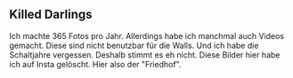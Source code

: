 ## Killed Darlings

Ich machte 365 Fotos pro Jahr. Allerdings habe ich manchmal auch Videos gemacht. Diese sind nicht benutzbar für die Walls. Und ich habe die Schaltjahre vergessen. Deshalb stimmt es eh nicht. Diese Bilder hier habe ich auf Insta gelöscht. Hier also der "Friedhof".